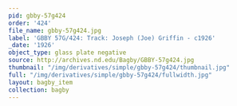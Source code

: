 ```yaml
---
pid: gbby-57g424
order: '424'
file_name: gbby-57g424.jpg
label: 'GBBY 57G/424: Track: Joseph (Joe) Griffin - c1926'
_date: '1926'
object_type: glass plate negative
source: http://archives.nd.edu/Bagby/GBBY-57g424.jpg
thumbnail: "/img/derivatives/simple/gbby-57g424/thumbnail.jpg"
full: "/img/derivatives/simple/gbby-57g424/fullwidth.jpg"
layout: bagby_item
collection: bagby
---
```


